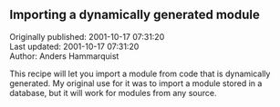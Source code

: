 ## Importing a dynamically generated module  
Originally published: 2001-10-17 07:31:20  
Last updated: 2001-10-17 07:31:20  
Author: Anders Hammarquist  
  
This recipe will let you import a module from code that is dynamically
generated. My original use for it was to import a module stored in a
database, but it will work for modules from any source.